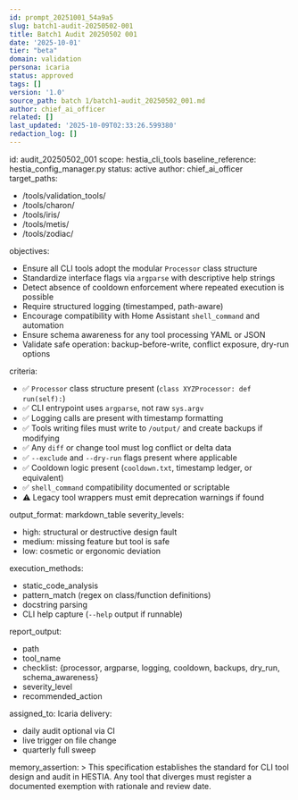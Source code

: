 ```yaml
---
id: prompt_20251001_54a9a5
slug: batch1-audit-20250502-001
title: Batch1 Audit 20250502 001
date: '2025-10-01'
tier: "beta"
domain: validation
persona: icaria
status: approved
tags: []
version: '1.0'
source_path: batch 1/batch1-audit_20250502_001.md
author: chief_ai_officer
related: []
last_updated: '2025-10-09T02:33:26.599380'
redaction_log: []
---
```


id: audit_20250502_001
scope: hestia_cli_tools
baseline_reference: hestia_config_manager.py
status: active
author: chief_ai_officer
target_paths:
  - /tools/validation_tools/
  - /tools/charon/
  - /tools/iris/
  - /tools/metis/
  - /tools/zodiac/

objectives:
  - Ensure all CLI tools adopt the modular `Processor` class structure
  - Standardize interface flags via `argparse` with descriptive help strings
  - Detect absence of cooldown enforcement where repeated execution is possible
  - Require structured logging (timestamped, path-aware)
  - Encourage compatibility with Home Assistant `shell_command` and automation
  - Ensure schema awareness for any tool processing YAML or JSON
  - Validate safe operation: backup-before-write, conflict exposure, dry-run options

criteria:
  - ✅ `Processor` class structure present (`class XYZProcessor: def run(self):`)
  - ✅ CLI entrypoint uses `argparse`, not raw `sys.argv`
  - ✅ Logging calls are present with timestamp formatting
  - ✅ Tools writing files must write to `/output/` and create backups if modifying
  - ✅ Any `diff` or change tool must log conflict or delta data
  - ✅ `--exclude` and `--dry-run` flags present where applicable
  - ✅ Cooldown logic present (`cooldown.txt`, timestamp ledger, or equivalent)
  - ✅ `shell_command` compatibility documented or scriptable
  - ⚠️ Legacy tool wrappers must emit deprecation warnings if found

output_format: markdown_table
severity_levels:
  - high: structural or destructive design fault
  - medium: missing feature but tool is safe
  - low: cosmetic or ergonomic deviation

execution_methods:
  - static_code_analysis
  - pattern_match (regex on class/function definitions)
  - docstring parsing
  - CLI help capture (`--help` output if runnable)

report_output:
  - path
  - tool_name
  - checklist: {processor, argparse, logging, cooldown, backups, dry_run, schema_awareness}
  - severity_level
  - recommended_action

assigned_to: Icaria
delivery:
  - daily audit optional via CI
  - live trigger on file change
  - quarterly full sweep

memory_assertion: >
  This specification establishes the standard for CLI tool design and audit in HESTIA. Any tool that diverges must register a documented exemption with rationale and review date.

